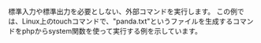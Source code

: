 標準入力や標準出力を必要としない、外部コマンドを実行します。
この例では、Linux上のtouchコマンドで、"panda.txt"というファイルを生成するコマンドをphpからsystem関数を使って実行する例を示しています。
